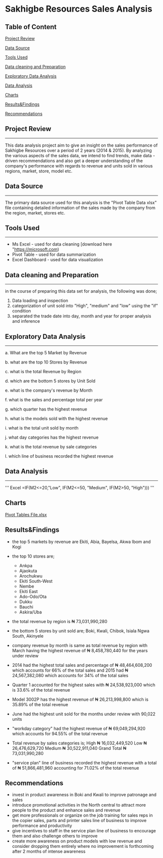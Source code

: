 # Sakhigbe Resources Sales Analysis

## Table of Content
 [Project Review](#project-review)
 
 [Data Source](#data-source)
 
 [Tools Used](#tools-used)
 
 [Data cleaning and Preparation](#data-cleaning-and-preparation)
 
 [Exploratory Data Analysis](#exploratory-data-analysis)
 
 [Data Analysis](#data-analysis)
 
 [Charts](#charts)
 
 [Results&Findings](#results-findings)
 
 [Recommendations](#recommendations)
 
 
 
 
 
## Project Review
---
This data analysis project aim to give an insight on the sales performance of Sakhigbe Resources over a period of 2 years (2014 & 2015). By analyzing the various aspects of the sales data, we intend to find trends, make data - driven recommendations and also get a deeper understanding of the company's performance with regards to revenue and units sold in various regions, market, store, model etc.

## Data Source
---
The primary data source used for this analysis is the "Pivot Table Data xlsx" file containing detailed information of the sales made by the company from the region, market, stores etc.

## Tools Used
---
- Ms Excel - used for data cleaning [download here "https://microsoft.com)
- Pivot Table - used for data summarization
- Excel Dashboard - used for data visualization

## Data cleaning and Preparation
---
  in the course of preparing this data set for analysis, the following was done;
  1. Data loading and inspection
  2. categorization of unit sold into "High", "medium" and "low" using the "if" condition
  3. separated the trade date into day, month and year for proper analysis and inference
     
## Exploratory Data Analysis
---
  a. What are the top 5 Market by Revenue	
  
  b. what are the top 10 Stores by Revenue
  
  c. what is the total Revenue by Region	
  
  d. which are the bottom 5 stores by Unit Sold	
  
  e. what is the company's revenue by Month	

  f. what is the sales and percentage total per year

  g. which quarter has the highest revenue

  h. what is the models sold with the highest revenue

  i. what is the total unit sold by month

  j. what day categories has the highest revenue

  k. what is the total revenue by sale categories

  l. which line of business recorded the highest revenue
  
## Data Analysis
---
'''
Excel
=IF(M2<=20,"Low", IF(M2<=50, "Medium", IF(M2>50, "High")))
'''

## Charts

[Pivot Tables File.xlsx](https://github.com/user-attachments/files/17356846/Pivot.Tables.File.xlsx)

## Results&Findings
  - the top 5 markets by revenue are Ekiti, Abia, Bayelsa, Akwa Ibom and Kogi
  - the top 10 stores are;
    - Ankpa
    - Ajaokuta
    - Arochukwu
    - Ekiti South-West
    - Nembe
    - Ekiti East
    - Ado-Odo/Ota
    - Dukku
    - Bauchi
    - Askira/Uba

  - the total revenue by region is  ₦ 73,031,990,280
  - the bottom 5 stores by unit sold are; Boki, Kwali, Chibok, Isiala Ngwa South, Akinyele
  - company revenue by month is same as total revenue by region with March having the highest revenue of ₦ 8,458,780,440 for the years under review
  - 2014 had the highest total sales and percentage of ₦ 48,464,608,200 which accounts for 66% of the total sales and 2015 had ₦ 24,567,382,080 which accounts for 34% of the total sales
  - Quarter 1 accounted for the highest sales with ₦ 24,538,923,000 which is 33.6% of the total revenue
  - Model 3002P has the highest revenue of ₦ 26,213,998,800 which is 35.89% of the total revenue
  - June had the highest unit sold for the months under review with 90,022 units
  - "workday category" had the highest revenue of ₦ 69,049,294,920 which accounts for 94.55% of the total revenue
  - Total revenue by sales categories is;
      High	₦ 16,032,449,520
      Low	₦ 26,476,629,720
      Medium	₦ 30,522,911,040
      Grand Total	₦ 73,031,990,280
  - "service plan" line of business recorded the highest revenue with a total of ₦ 51,866,481,960 accounting for 71.02% of the total revenue

## Recommendations
  - invest in product awareness in Boki and Kwali to improve patronage and sales
  - introduce promotional activities in the North central to attract more people to the product and enhance sales and revenue
  - get more professionals or organize on the job training for sales reps in the copier sales, parts and printer sales line of business to improve performance and productivity
  - give incentives to staff in the service plan line of business to encourage them and also challenge others to improve
  - create more awareness on product models with low revenue and consider dropping them entirely where no improvement is forthcoming after 2 months of intense awareness








